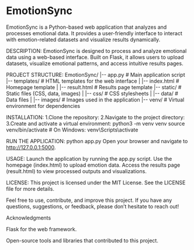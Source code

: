 # EmotionSync

EmotionSync is a Python-based web application that analyzes and processes emotional data. It provides a user-friendly interface to interact with emotion-related datasets and visualize results dynamically.

DESCRIPTION:
EmotionSync is designed to process and analyze emotional data using a web-based interface. Built on Flask, it allows users to upload datasets, visualize emotional patterns, and access intuitive results pages.

PROJECT STRUCTURE:
EmotionSync/
|-- app.py              # Main application script
|-- templates/          # HTML templates for the web interface
|   |-- index.html      # Homepage template
|   |-- result.html     # Results page template
|-- static/             # Static files (CSS, data, images)
|   |-- css/            # CSS stylesheets
|   |-- data/           # Data files
|   |-- images/         # Images used in the application
|-- venv/               # Virtual environment for dependencies


INSTALLATION:
1.Clone the repository:
2.Navigate to the project directory:
3.Create and activate a virtual environment:
  python3 -m venv venv
  source venv/bin/activate  # On Windows: venv\Scripts\activate


RUN THE APPLICATION:
python app.py
Open your browser and navigate to http://127.0.0.1:5000.

USAGE:
Launch the application by running the app.py script.
Use the homepage (index.html) to upload emotion data.
Access the results page (result.html) to view processed outputs and visualizations.


LICENSE:
This project is licensed under the MIT License. See the LICENSE file for more details.


Feel free to use, contribute, and improve this project. If you have any questions, suggestions, or feedback, please don’t hesitate to reach out!

Acknowledgments

Flask for the web framework.

Open-source tools and libraries that contributed to this project.


